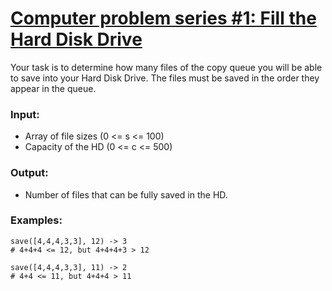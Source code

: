 # [Computer problem series #1: Fill the Hard Disk Drive](https://www.codewars.com/kata/5d49c93d089c6e000ff8428c) #

Your task is to determine how many files of the copy queue you will be able to save into your Hard Disk Drive. The files must be saved in the order they appear in the queue.

### Input: ###

* Array of file sizes (0 <= s <= 100)
* Capacity of the HD (0 <= c <= 500)

### Output: ###

* Number of files that can be fully saved in the HD.

### Examples: ###

    save([4,4,4,3,3], 12) -> 3
    # 4+4+4 <= 12, but 4+4+4+3 > 12

    save([4,4,4,3,3], 11) -> 2
    # 4+4 <= 11, but 4+4+4 > 11
